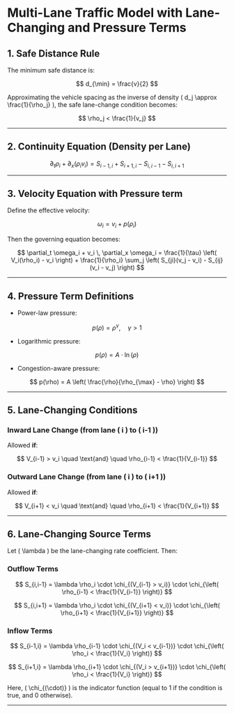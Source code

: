 # Multi-Lane Traffic Model with Lane-Changing and Pressure Terms

## 1. Safe Distance Rule

The minimum safe distance is:

$$
d_{\min} = \frac{v}{2}
$$

Approximating the vehicle spacing as the inverse of density \( d_j \approx \frac{1}{\rho_j} \), the safe lane-change condition becomes:

$$
\rho_j < \frac{1}{v_j}
$$

---

## 2. Continuity Equation (Density per Lane)

$$
\partial_t \rho_i + \partial_x (\rho_i v_i) = S_{i-1,i} + S_{i+1,i} - S_{i,i-1} - S_{i,i+1}
$$

---

## 3. Velocity Equation with Pressure term

Define the effective velocity:

$$
\omega_i = v_i + p(\rho_i)
$$

Then the governing equation becomes:

$$
\partial_t \omega_i + v_i \, \partial_x \omega_i = \frac{1}{\tau} \left( V_i(\rho_i) - v_i \right) + \frac{1}{\rho_i} \sum_j \left( S_{ji}(v_j - v_i) - S_{ij}(v_i - v_j) \right)
$$

---

## 4. Pressure Term Definitions

- Power-law pressure:

$$
p(\rho) = \rho^\gamma, \quad \gamma > 1
$$

- Logarithmic pressure:

$$
p(\rho) = A \cdot \ln(\rho)
$$

- Congestion-aware pressure:

$$
p(\rho) = A \left( \frac{\rho}{\rho_{\max} - \rho} \right)
$$

---

## 5. Lane-Changing Conditions

### Inward Lane Change (from lane \( i \) to \( i-1 \))

Allowed **if**:

$$
V_{i-1} > v_i \quad \text{and} \quad \rho_{i-1} < \frac{1}{V_{i-1}}
$$

### Outward Lane Change (from lane \( i \) to \( i+1 \))

Allowed **if**:

$$
V_{i+1} < v_i \quad \text{and} \quad \rho_{i+1} < \frac{1}{V_{i+1}}
$$

---

## 6. Lane-Changing Source Terms

Let \( \lambda \) be the lane-changing rate coefficient. Then:

### Outflow Terms

$$
S_{i,i-1} = \lambda \rho_i \cdot \chi_{(V_{i-1} > v_i)} \cdot \chi_{\left( \rho_{i-1} < \frac{1}{V_{i-1}} \right)}
$$

$$
S_{i,i+1} = \lambda \rho_i \cdot \chi_{(V_{i+1} < v_i)} \cdot \chi_{\left( \rho_{i+1} < \frac{1}{V_{i+1}} \right)}
$$

### Inflow Terms

$$
S_{i-1,i} = \lambda \rho_{i-1} \cdot \chi_{(V_i < v_{i-1})} \cdot \chi_{\left( \rho_i < \frac{1}{V_i} \right)}
$$

$$
S_{i+1,i} = \lambda \rho_{i+1} \cdot \chi_{(V_i > v_{i+1})} \cdot \chi_{\left( \rho_i < \frac{1}{V_i} \right)}
$$

Here, \( \chi_{(\cdot)} \) is the indicator function (equal to 1 if the condition is true, and 0 otherwise).

---
